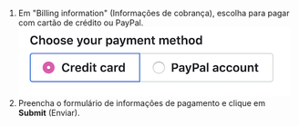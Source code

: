 1. Em "Billing information" (Informações de cobrança), escolha para pagar com cartão de crédito ou PayPal. ![Mudar forma de pagamento de cobrança](/assets/images/help/billing/billing_switch_payments.png)
1. Preencha o formulário de informações de pagamento e clique em **Submit** (Enviar).
